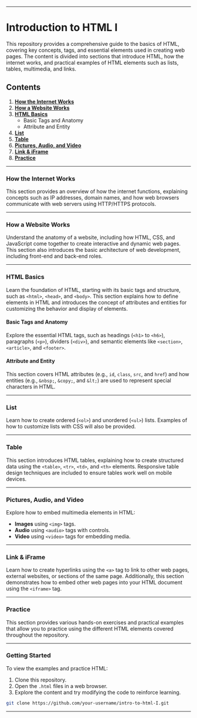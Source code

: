 
---

# Introduction to HTML I

This repository provides a comprehensive guide to the basics of HTML, covering key concepts, tags, and essential elements used in creating web pages. The content is divided into sections that introduce HTML, how the internet works, and practical examples of HTML elements such as lists, tables, multimedia, and links.

## Contents

1. **[How the Internet Works](#how-the-internet-works)**
2. **[How a Website Works](#how-a-website-works)**
3. **[HTML Basics](#html-basic)**
   - Basic Tags and Anatomy
   - Attribute and Entity
4. **[List](#list)**
5. **[Table](#table)**
6. **[Pictures, Audio, and Video](#pictures-audio-video)**
7. **[Link & iFrame](#link-iframe)**
8. **[Practice](#practice)**

---

### How the Internet Works

This section provides an overview of how the internet functions, explaining concepts such as IP addresses, domain names, and how web browsers communicate with web servers using HTTP/HTTPS protocols.

---

### How a Website Works

Understand the anatomy of a website, including how HTML, CSS, and JavaScript come together to create interactive and dynamic web pages. This section also introduces the basic architecture of web development, including front-end and back-end roles.

---

### HTML Basics

Learn the foundation of HTML, starting with its basic tags and structure, such as `<html>`, `<head>`, and `<body>`. This section explains how to define elements in HTML and introduces the concept of attributes and entities for customizing the behavior and display of elements.

#### Basic Tags and Anatomy

Explore the essential HTML tags, such as headings (`<h1>` to `<h6>`), paragraphs (`<p>`), dividers (`<div>`), and semantic elements like `<section>`, `<article>`, and `<footer>`.

#### Attribute and Entity

This section covers HTML attributes (e.g., `id`, `class`, `src`, and `href`) and how entities (e.g., `&nbsp;`, `&copy;`, and `&lt;`) are used to represent special characters in HTML.

---

### List

Learn how to create ordered (`<ol>`) and unordered (`<ul>`) lists. Examples of how to customize lists with CSS will also be provided.

---

### Table

This section introduces HTML tables, explaining how to create structured data using the `<table>`, `<tr>`, `<td>`, and `<th>` elements. Responsive table design techniques are included to ensure tables work well on mobile devices.

---

### Pictures, Audio, and Video

Explore how to embed multimedia elements in HTML:
- **Images** using `<img>` tags.
- **Audio** using `<audio>` tags with controls.
- **Video** using `<video>` tags for embedding media.

---

### Link & iFrame

Learn how to create hyperlinks using the `<a>` tag to link to other web pages, external websites, or sections of the same page. Additionally, this section demonstrates how to embed other web pages into your HTML document using the `<iframe>` tag.

---

### Practice

This section provides various hands-on exercises and practical examples that allow you to practice using the different HTML elements covered throughout the repository.

---

### Getting Started

To view the examples and practice HTML:
1. Clone this repository.
2. Open the `.html` files in a web browser.
3. Explore the content and try modifying the code to reinforce learning.

```bash
git clone https://github.com/your-username/intro-to-html-I.git
```

---
